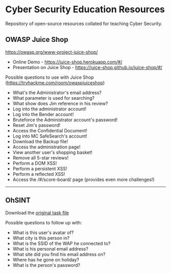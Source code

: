 # Cyber Security Education Resources

Repository of open-source resources collated for teaching Cyber Security.

## OWASP Juice Shop
https://owasp.org/www-project-juice-shop/

* Online Demo - https://juice-shop.herokuapp.com/#/
* Presentation on Juice Shop - https://juice-shop.github.io/juice-shop/#/

Possible questions to use with Juice Shop (https://tryhackme.com/room/owaspjuiceshop)

* What's the Administrator's email address?
* What parameter is used for searching? 
* What show does Jim reference in his review? 
* Log into the administrator account!
* Log into the Bender account!
* Bruteforce the Administrator account's password!
* Reset Jim's password!
* Access the Confidential Document!
* Log into MC SafeSearch's account!
* Download the Backup file!
* Access the administration page!
* View another user's shopping basket!
* Remove all 5-star reviews!
* Perform a DOM XSS!
* Perform a persistent XSS!
* Perform a reflected XSS!
* Access the /#/score-board/ page (provides even more challenges!)

---
## OhSINT

Download the [original task file](https://github.com/pa-legg/school/blob/main/ohsint/WindowsXP.jpg?raw=true)

Possible questions to follow up with:

* What is this user's avatar of?
* What city is this person in?
* What is the SSID of the WAP he connected to?
* What is his personal email address?
* What site did you find his email address on?
* Where has he gone on holiday?
* What is the person's password?
